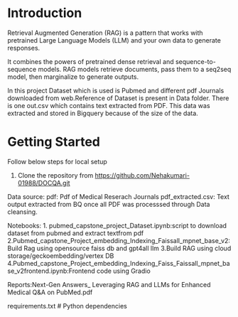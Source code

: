 # Introduction 
Retrieval Augmented Generation (RAG) is a pattern that works with pretrained Large Language Models (LLM) and your own data to generate responses.

It combines the powers of pretrained dense retrieval and sequence-to-sequence models. RAG models retrieve documents, pass them to a seq2seq model, then marginalize to generate outputs.

In this project Dataset which is used is Pubmed and different pdf Journals downloaded from web.Reference of Dataset is present in Data folder. There is one out.csv which contains text extracted from PDF. This data was extracted and stored in Bigquery because of the size of the data.

# Getting Started
Follow below steps for local setup
1.	Clone the repository from https://github.com/Nehakumari-01988/DOCQA.git


Data source:
    pdf: Pdf of Medical Reserach Journals
    pdf_extracted.csv: Text output extracted from BQ once all PDF was processsed through Data cleansing.

Notebooks:
    1. pubmed_capstone_project_Dataset.ipynb:script to download dataset from pubmed and extract textfrom pdf
    2.Pubmed_capstone_Project_embedding_Indexing_Faissall_mpnet_base_v2:Build Rag using opensource faiss db and gpt4all llm
    3.Build RAG using cloud storage/geckoembedding/vertex DB
    4.Pubmed_capstone_Project_embedding_Indexing_Faiss_Faissall_mpnet_base_v2frontend.ipynb:Frontend code using Gradio


Reports:Next-Gen Answers_ Leveraging RAG and LLMs for Enhanced Medical Q&A on PubMed.pdf

requirements.txt     # Python dependencies
 